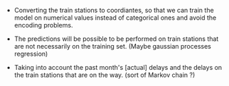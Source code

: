 

 - Converting the train stations to coordiantes, so that we can train the model on numerical values instead of categorical ones and avoid the encoding problems. 

 - The predictions will be possible to be performed on train stations that are not necessarily on the training set. (Maybe gaussian processes regression)

 - Taking into account the past month's [actual] delays and the delays on the train stations that are on the way. (sort of Markov chain ?)